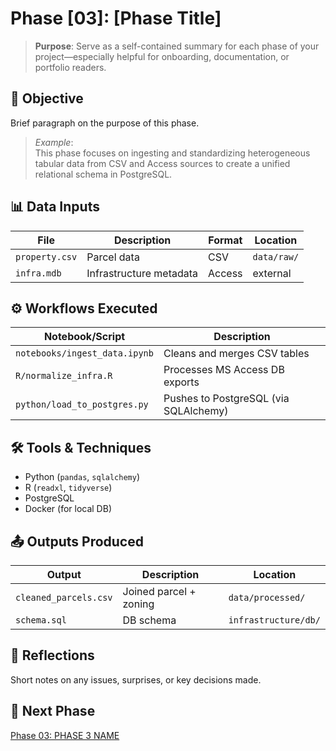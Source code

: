 
# Phase [03]: [Phase Title]

> **Purpose**: Serve as a self-contained summary for each phase of your project—especially helpful for onboarding, documentation, or portfolio readers.

## 🎯 Objective
Brief paragraph on the purpose of this phase.

> _Example_:  
> This phase focuses on ingesting and standardizing heterogeneous tabular data from CSV and Access sources to create a unified relational schema in PostgreSQL.

## 📊 Data Inputs
| File | Description | Format | Location |
|------|-------------|--------|----------|
| `property.csv` | Parcel data | CSV | `data/raw/` |
| `infra.mdb` | Infrastructure metadata | Access | external |

## ⚙️ Workflows Executed

| Notebook/Script | Description |
|-----------------|-------------|
| `notebooks/ingest_data.ipynb` | Cleans and merges CSV tables |
| `R/normalize_infra.R` | Processes MS Access DB exports |
| `python/load_to_postgres.py` | Pushes to PostgreSQL (via SQLAlchemy) |

## 🛠 Tools & Techniques
- Python (`pandas`, `sqlalchemy`)
- R (`readxl`, `tidyverse`)
- PostgreSQL
- Docker (for local DB)

## 📤 Outputs Produced

| Output | Description | Location |
|--------|-------------|----------|
| `cleaned_parcels.csv` | Joined parcel + zoning | `data/processed/` |
| `schema.sql` | DB schema | `infrastructure/db/` |

## 🧠 Reflections
Short notes on any issues, surprises, or key decisions made.

## 🔗 Next Phase
[Phase 03: PHASE 3 NAME](../PHASE3_NAME/README.md)
